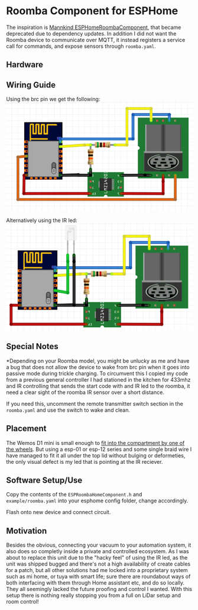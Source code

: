 # Roomba Component for ESPHome

The inspiration is [Mannkind ESPHomeRoombaComponent](https://github.com/mannkind/ESPHomeRoombaComponent), that became deprecated due to dependency updates.
In addition I did not want the Roomba device to communicate over MQTT, it instead registers a service call for commands, and expose sensors through `roomba.yaml`.

## Hardware

## Wiring Guide
Using the brc pin we get the following:
![brc wiring](https://github.com/Ceiku/ESPHomeRoombaComponent/blob/master/esp_roomba_brc.PNG)

Alternatively using the IR led:
![IR wiring](https://github.com/Ceiku/ESPHomeRoombaComponent/blob/master/esp_roomba_IR.PNG)

## Special Notes

*Depending on your Roomba model, you might be unlucky as me and have a bug that does not allow the device to wake from brc pin when it goes into passive mode during trickle charging. To circumvent this I copied my code from a previous general controller I had stationed in the kitchen for 433mhz and IR controlling that sends the start code with and IR led to the roomba, it need a clear sight of the roomba IR sensor over a short distance.

If you need this, uncomment the remote transmitter switch section in the `roomba.yaml` and use the switch to wake and clean. 

## Placement

The Wemos D1 mini is small enough to [fit into the compartment by one of the wheels](https://community-home-assistant-assets.s3.dualstack.us-west-2.amazonaws.com/optimized/2X/a/a258c7253f8bd3fe76ad9e7aa1202b60bd113d74_2_496x600.jpg). 
But using a esp-01 or esp-12 series and some single braid wire I have managed to fit it all under the top lid without bulging or deformeties, the only visual defect is my led that is pointing at the IR reciever.


## Software Setup/Use

Copy the contents of the `ESPRoombaHomeComponent.h` and `example/roomba.yaml` into your esphome config folder, change accordingly.

Flash onto new device and connect circuit.


## Motivation

Besides the obvious, connecting your vacuum to your automation system, it also does so completly inside a private and controlled ecosystem. As I was about to replace this unit due to the "hacky feel" of using the IR led, as the unit was shipped bugged and there's not a high availability of create cables for a patch, but all other solutions had me locked into a proprietary system such as mi home, or tuya with smart life; sure there are roundabout ways of both interfacing with them through Home assistant etc, and do so locally. They all seemingly lacked the future proofing and control I wanted. With this setup there is nothing really stopping you from a full on LiDar setup and room control!
